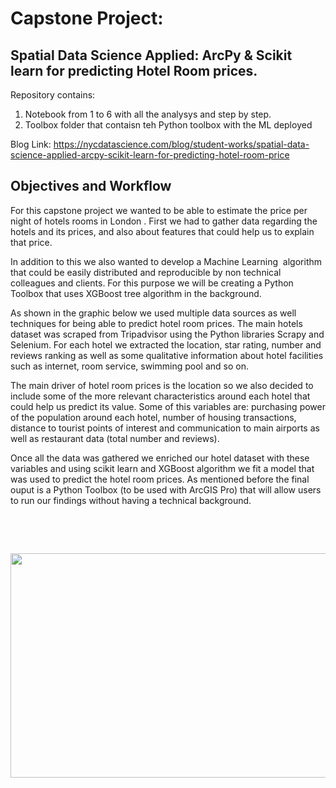 # Capstone Project:
## Spatial Data Science Applied: ArcPy & Scikit learn for predicting Hotel Room prices.

Repository contains:
1)  Notebook from 1 to 6 with all the analysys and step by step.
2) Toolbox folder that contaisn teh Python toolbox with the ML deployed

Blog Link: https://nycdatascience.com/blog/student-works/spatial-data-science-applied-arcpy-scikit-learn-for-predicting-hotel-room-price

<h2><strong>Objectives and Workflow</strong></h2>
For this capstone project we wanted to be able to estimate the price per night of hotels rooms in London . First we had to gather data regarding the hotels and its prices, and also about features that could help us to explain that price.

In addition to this we also wanted to develop a Machine Learning  algorithm that could be easily distributed and reproducible by non technical colleagues and clients. For this purpose we will be creating a Python Toolbox that uses XGBoost tree algorithm in the background.

As shown in the graphic below we used multiple data sources as well techniques for being able to predict hotel room prices. The main hotels dataset was scraped from Tripadvisor using the Python libraries Scrapy and Selenium. For each hotel we extracted the location, star rating, number and reviews ranking as well as some qualitative information about hotel facilities such as internet, room service, swimming pool and so on.

The main driver of hotel room prices is the location so we also decided to include some of the more relevant characteristics around each hotel that could help us predict its value. Some of this variables are: purchasing power of the population around each hotel, number of housing transactions, distance to tourist points of interest and communication to main airports as well as restaurant data (total number and reviews).

Once all the data was gathered we enriched our hotel dataset with these variables and using scikit learn and XGBoost algorithm we fit a model that was used to predict the hotel room prices. As mentioned before the final ouput is a Python Toolbox (to be used with ArcGIS Pro) that will allow users to run our findings without having a technical background.

&nbsp;

&nbsp;

<a href="http://nycdatascience.com/blog/wp-content/uploads/2018/09/workflow.png"><img class="aligncenter wp-image-37331" src="http://nycdatascience.com/blog/wp-content/uploads/2018/09/workflow.png" alt="" width="1120" height="359" /></a>
